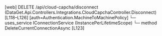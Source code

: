 [web] DELETE /api/cloud-capcha/disconnect  (DataGet.Api.Controllers.Integrations.CloudCapchaController.Disconnect)  [L118–L126] [auth=Authentication.MachineToMachinePolicy]
  └─ uses_service IConnectionService (InstancePerLifetimeScope)
    └─ method DeleteCurrentConnectionAsync [L123]

